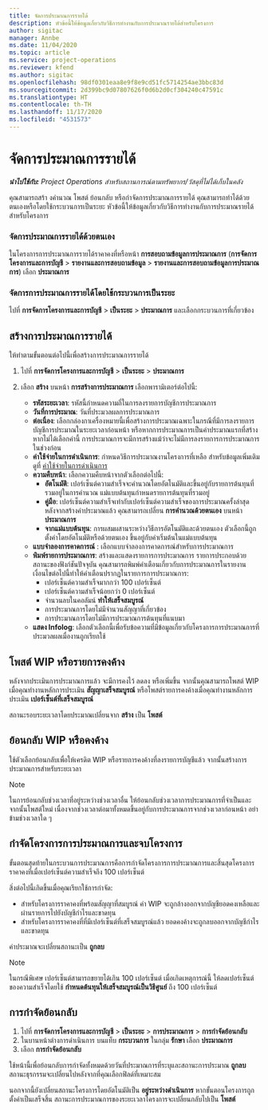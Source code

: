 ```yaml
---
title: จัดการประมาณการรายได้
description: หัวข้อนี้ให้ข้อมูลเกี่ยวกับวิธีการทำงานกับการประมาณรายได้สำหรับโครงการ
author: sigitac
manager: Annbe
ms.date: 11/04/2020
ms.topic: article
ms.service: project-operations
ms.reviewer: kfend
ms.author: sigitac
ms.openlocfilehash: 98df0301eaa8e9f8e9cd51fc5714254ae3bbc83d
ms.sourcegitcommit: 2d399bc9d07807626f0d6b2d0cf304240c47591c
ms.translationtype: HT
ms.contentlocale: th-TH
ms.lasthandoff: 11/17/2020
ms.locfileid: "4531573"
---
```

# <a name="manage-revenue-estimates"></a>จัดการประมาณการรายได้

_**นำไปใช้กับ:** Project Operations สำหรับสถานการณ์ตามทรัพยากร/วัสดุที่ไม่ได้เก็บในคลัง_

คุณสามารถสร้า งคำนวณ โพสต์ ย้อนกลับ หรือกำจัดการประมาณการรายได้ คุณสามารถทำได้ด้วยตนเองหรือโดยใช้กระบวนการเป็นระยะ หัวข้อนี้ให้ข้อมูลเกี่ยวกับวิธีการทำงานกับการประมาณรายได้สำหรับโครงการ

### <a name="manage-revenue-estimates-manually"></a>จัดการประมาณการรายได้ด้วยตนเอง

ในโครงการการประมาณการรายได้ราคาคงที่หรือหน้า **การสอบถามข้อมูลการประมาณการ** (**การจัดการโครงการและการบัญชี** > **รายงานและการสอบถามข้อมูล** > **รายงานและการสอบถามข้อมูลการประมาณการ**) เลือก **ประมาณการ**

### <a name="manage-revenue-estimates-using-a-periodic-process"></a>จัดการการประมาณการรายได้โดยใช้กระบวนการเป็นระยะ

ไปที่ **การจัดการโครงการและการบัญชี** > **เป็นระยะ** > **ประมาณการ** และเลือกกระบวนการที่เกี่ยวข้อง

## <a name="create-a-revenue-estimate"></a>สร้างการประมาณการรายได้

ให้ทำตามขั้นตอนต่อไปนี้เพื่อสร้างการประมาณการรายได้ 

1. ไปที่ **การจัดการโครงการและการบัญชี** > **เป็นระยะ** > **ประมาณการ**
2. เลือก **สร้าง** บนหน้า **การสร้างการประมาณการ** เลือกพารามิเตอร์ต่อไปนี้:

   - **รหัสระยะเวลา**: รหัสนี้กำหนดความถี่ในการลงรายการบัญชีการประมาณการ
   - **วันที่การประมาณ**: วันที่ประมวลผลการประมาณการ
   - **ต่อเนื่อง**: เลือกกล่องกาเครื่องหมายนี้เพื่อสร้างการประมาณเฉพาะในกรณีที่มีการลงรายการบัญชีการประมาณในระยะเวลาก่อนหน้า หรือหากการประมาณการเป็นค่าประมาณแรกที่สร้าง หากไม่ได้เลือกค่านี้ การประมาณการจะมีการสร้างแม้ว่าจะไม่มีการลงรายการการประมาณการในช่วงก่อน
   - **ค่าใช้จ่ายในการดำเนินการ**: กำหนดวิธีการประมาณงานโครงการที่เหลือ สำหรับข้อมูลเพิ่มเติม ดูที่ [ค่าใช้จ่ายในการดำเนินการ](cost-complete-methods.md)
   - **ความคืบหน้า**: เลือกความคืบหน้าจากตัวเลือกต่อไปนี้:
     - **อัตโนมัติ**: เปอร์เซ็นต์ความสำเร็จจะคำนวณโดยอัตโนมัติและขึ้นอยู่กับรายการต้นทุนที่รวมอยู่ในการคำนวณ แม่แบบต้นทุนกำหนดรายการต้นทุนที่รวมอยู่
     - **คู่มือ**: เปอร์เซ็นต์ความสำเร็จเท่ากับเปอร์เซ็นต์ความสำเร็จของการประมาณครั้งล่าสุด หลังจากสร้างค่าประมาณแล้ว คุณสามารถเปลี่ยน **การคำนวณด้วยตนเอง** บนหน้า **ประมาณการ**
     - **จากแม่แบบต้นทุน**: การผสมผสานระหว่างวิธีการอัตโนมัติและด้วยตนเอง ตัวเลือกนี้ถูกตั้งค่าโดยอัตโนมัติหรือด้วยตนเอง ขึ้นอยู่กับค่าเริ่มต้นในแม่แบบต้นทุน
   - **แบบจำลองการคาดการณ์** : เลือกแบบจำลองการคาดการณ์สำหรับการประมาณการ
   - **พิมพ์รายการประมาณการ**: สร้างและแสดงรายการการประมาณการ รายการประกอบด้วยสถานะของฟังก์ชันปัจจุบัน คุณสามารถพิมพ์คำเตือนเกี่ยวกับการประมาณการในรายงาน เงื่อนไขต่อไปนี้ทำให้คำเตือนปรากฏในรายการการประมาณการ:
     - เปอร์เซ็นต์ความสำเร็จมากกว่า 100 เปอร์เซ็นต์
     - เปอร์เซ็นต์ความสำเร็จน้อยกว่า 0 เปอร์เซ็นต์
     - จำนวนลบในคอลัมน์ **ทำให้เสร็จสมบูรณ์**
     - การประมาณการโดยไม่มีจำนวนสัญญาที่เกี่ยวข้อง
     - การประมาณการโดยไม่มีการประมาณการต้นทุนที่แนบมา
   - **แสดง Infolog**: เลือกตัวเลือกนี้เพื่อรับข้อความที่มีข้อมูลเกี่ยวกับโครงการการประมาณการที่ประมวลผลเมื่องานถูกเรียกใช้


## <a name="post-wip-or-accruals"></a>โพสต์ WIP หรือรายการคงค้าง

หลังจากประเมินการประมาณการแล้ว จะมีการคงไว้ ลดลง หรือเพิ่มขึ้น จากนั้นคุณสามารถโพสต์ WIP เมื่อคุณทำงานหลักการประเมิน **สัญญาเสร็จสมบูรณ์** หรือโพสต์รายการคงค้างเมื่อคุณทำงานหลักการประเมิน **เปอร์เซ็นต์ที่เสร็จสมบูรณ์**
  
สถานะรอบระยะเวลาโดยประมาณเปลี่ยนจาก **สร้าง** เป็น **โพสต์**

## <a name="reverse-wip-or-accruals"></a>ย้อนกลับ WIP หรือคงค้าง

ใช้ตัวเลือกย้อนกลับเพื่อให้เครดิต WIP หรือรายการคงค้างที่ลงรายการบัญชีแล้ว จากนั้นสร้างการประมาณการสำหรับระยะเวลา

> [!NOTE]
> ในการย้อนกลับช่วงเวลาที่อยู่ระหว่างช่วงเวลาอื่น ให้ย้อนกลับช่วงเวลาการประมาณการที่จำเป็นและจากนั้นโพสต์ใหม่ เนื่องจากช่วงเวลาต่อมาทั้งหมดขึ้นอยู่กับการประมาณการจากช่วงเวลาก่อนหน้า อย่าข้ามช่วงเวลาใด ๆ

## <a name="eliminate-the-estimate-project-and-finish-the-project"></a>กำจัดโครงการการประมาณการและจบโครงการ

ขั้นตอนสุดท้ายในกระบวนการประมาณการคือการกำจัดโครงการการประมาณการและสิ้นสุดโครงการราคาคงที่เมื่อเปอร์เซ็นต์ความสำเร็จถึง 100 เปอร์เซ็นต์

สิ่งต่อไปนี้เกิดขึ้นเมื่อคุณเรียกใช้การกำจัด:

- สำหรับโครงการราคาคงที่พร้อมสัญญาที่สมบูรณ์ ค่า WIP จะถูกล้างออกจากบัญชียอดคงเหลือและผ่านรายการไปยังบัญชีกำไรและขาดทุน
- สำหรับโครงการราคาคงที่ที่มีเปอร์เซ็นต์ที่เสร็จสมบูรณ์แล้ว ยอดคงค้างจะถูกลบออกจากบัญชีกำไรและขาดทุน

ค่าประมาณจะเปลี่ยนสถานะเป็น **ถูกลบ**

> [!NOTE]
> ในกรณีพิเศษ เปอร์เซ็นต์สามารถขยายได้เกิน 100 เปอร์เซ็นต์ เมื่อเกิดเหตุการณ์นี้ ให้ลดเปอร์เซ็นต์ของความสำเร็จโดยใช้ **กำหนดต้นทุนให้เสร็จสมบูรณ์เป็นวิธีศูนย์** ถึง 100 เปอร์เซ็นต์

## <a name="reverse-elimination"></a>การกำจัดย้อนกลับ

1. ไปที่ **การจัดการโครงการและการบัญชี** > **เป็นระยะ** > **การประมาณการ** > **การกำจัดย้อนกลับ** 
2. ในบานหน้าต่างการดำเนินการ บนแท็บ **กระบวนการ** ในกลุ่ม **รักษา**  เลือก **ประมาณการ** 
3. เลือก **การกำจัดย้อนกลับ**

ใช้หน้านี้เพื่อย้อนกลับการกำจัดทั้งหมดด้วยวันที่ประมาณการที่ระบุและสถานะการประมาณ **ถูกลบ** สถานะธุรกรรมจะเปลี่ยนไปหลังจากที่คุณเลือกฟิลด์ที่เหมาะสม

นอกจากนี้ยังเปลี่ยนสถานะโครงการโดยอัตโนมัติเป็น **อยู่ระหว่างดำเนินการ** หากขั้นตอนโครงการถูกตั้งค่าเป็นเสร็จสิ้น สถานะการประมาณการของระยะเวลาโครงการจะเปลี่ยนกลับไปเป็น **โพสต์**
